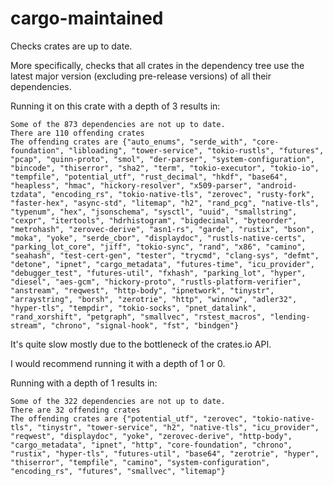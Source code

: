# cargo-maintained

Checks crates are up to date.

More specifically, checks that all crates in the dependency tree use the latest major version (excluding pre-release versions) of all their dependencies.

Running it on this crate with a depth of 3 results in:

```text
Some of the 873 dependencies are not up to date.
There are 110 offending crates
The offending crates are {"auto_enums", "serde_with", "core-foundation", "libloading", "tower-service", "tokio-rustls", "futures", "pcap", "quinn-proto", "smol", "der-parser", "system-configuration", "bincode", "thiserror", "sha2", "term", "tokio-executor", "tokio-io", "tempfile", "potential_utf", "rust_decimal", "hkdf", "base64", "heapless", "hmac", "hickory-resolver", "x509-parser", "android-tzdata", "encoding_rs", "tokio-native-tls", "zerovec", "rusty-fork", "faster-hex", "async-std", "litemap", "h2", "rand_pcg", "native-tls", "typenum", "hex", "jsonschema", "sysctl", "uuid", "smallstring", "cexpr", "itertools", "hdrhistogram", "bigdecimal", "byteorder", "metrohash", "zerovec-derive", "asn1-rs", "garde", "rustix", "bson", "moka", "yoke", "serde_cbor", "displaydoc", "rustls-native-certs", "parking_lot_core", "jiff", "tokio-sync", "rand", "x86", "camino", "seahash", "test-cert-gen", "tester", "trycmd", "clang-sys", "defmt", "detone", "ipnet", "cargo_metadata", "futures-time", "icu_provider", "debugger_test", "futures-util", "fxhash", "parking_lot", "hyper", "diesel", "aes-gcm", "hickory-proto", "rustls-platform-verifier", "anstream", "reqwest", "http-body", "ipnetwork", "tinystr", "arraystring", "borsh", "zerotrie", "http", "winnow", "adler32", "hyper-tls", "tempdir", "tokio-socks", "pnet_datalink", "rand_xorshift", "petgraph", "smallvec", "rstest_macros", "lending-stream", "chrono", "signal-hook", "fst", "bindgen"}
```

It's quite slow mostly due to the bottleneck of the crates.io API.

I would recommend running it with a depth of 1 or 0.

Running with a depth of 1 results in:

```text
Some of the 322 dependencies are not up to date.
There are 32 offending crates
The offending crates are {"potential_utf", "zerovec", "tokio-native-tls", "tinystr", "tower-service", "h2", "native-tls", "icu_provider", "reqwest", "displaydoc", "yoke", "zerovec-derive", "http-body", "cargo_metadata", "ipnet", "http", "core-foundation", "chrono", "rustix", "hyper-tls", "futures-util", "base64", "zerotrie", "hyper", "thiserror", "tempfile", "camino", "system-configuration", "encoding_rs", "futures", "smallvec", "litemap"}
```
